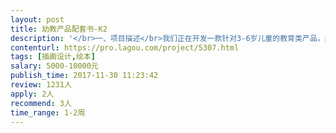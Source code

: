 ```yaml
---                
layout: post       
title: 幼教产品配套书-K2           
description: '</br>一、项目描述</br>我们正在开发一款针对3-6岁儿童的教育类产品，内容涵盖孩子学习的方方面面，比如数学、英语、识字等等。产品需要配套的书籍。书籍不是绘本，更多的是一个一个的知识点。一本书包含40页的内容。</br> </br>二、主要工作</br>插画师根据内容要求绘制书中内容，包括每一页所表现的场景和元素。为保证统一性，人物形象、动物形象和场景的画风请严格按照我方提供的样稿执行。</br> </br>三、人员要求</br>擅长儿童卡通风格的插画师，特别是幼儿园阶段的插画风格，制作过“儿童读物”和“低龄儿童游戏”者优先。因为周期紧、任务重，我们倾向与不同的插画师或团队来完成此次工作。</br></br>四、工作量</br>1.所有工作从今日起到12月10号止。</br>2.所有制作文件均为成品文件。（需绘制+排版，可以直接印刷）</br>'     
contenturl: https://pro.lagou.com/project/5307.html      
tags: [插画设计,绘本]            
salary: 5000-10000元          
publish_time: 2017-11-30 11:23:42         
review: 1231人                   
apply: 2人                   
recommend: 3人                   
time_range: 1-2周              
---                 
```


